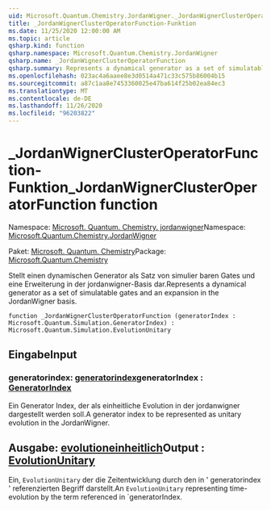 ```yaml
---
uid: Microsoft.Quantum.Chemistry.JordanWigner._JordanWignerClusterOperatorFunction
title: _JordanWignerClusterOperatorFunction-Funktion
ms.date: 11/25/2020 12:00:00 AM
ms.topic: article
qsharp.kind: function
qsharp.namespace: Microsoft.Quantum.Chemistry.JordanWigner
qsharp.name: _JordanWignerClusterOperatorFunction
qsharp.summary: Represents a dynamical generator as a set of simulatable gates and an expansion in the JordanWigner basis.
ms.openlocfilehash: 023ac4a6aaee8e3d0514a471c33c575b86004b15
ms.sourcegitcommit: a87c1aa8e7453360025e47ba614f25b02ea84ec3
ms.translationtype: MT
ms.contentlocale: de-DE
ms.lasthandoff: 11/26/2020
ms.locfileid: "96203822"
---
```

# <a name="_jordanwignerclusteroperatorfunction-function"></a><span data-ttu-id="04ab4-102">_JordanWignerClusterOperatorFunction-Funktion</span><span class="sxs-lookup"><span data-stu-id="04ab4-102">_JordanWignerClusterOperatorFunction function</span></span>

<span data-ttu-id="04ab4-103">Namespace: [Microsoft. Quantum. Chemistry. jordanwigner](xref:Microsoft.Quantum.Chemistry.JordanWigner)</span><span class="sxs-lookup"><span data-stu-id="04ab4-103">Namespace: [Microsoft.Quantum.Chemistry.JordanWigner](xref:Microsoft.Quantum.Chemistry.JordanWigner)</span></span>

<span data-ttu-id="04ab4-104">Paket: [Microsoft. Quantum. Chemistry](https://nuget.org/packages/Microsoft.Quantum.Chemistry)</span><span class="sxs-lookup"><span data-stu-id="04ab4-104">Package: [Microsoft.Quantum.Chemistry](https://nuget.org/packages/Microsoft.Quantum.Chemistry)</span></span>


<span data-ttu-id="04ab4-105">Stellt einen dynamischen Generator als Satz von simulier baren Gates und eine Erweiterung in der jordanwigner-Basis dar.</span><span class="sxs-lookup"><span data-stu-id="04ab4-105">Represents a dynamical generator as a set of simulatable gates and an expansion in the JordanWigner basis.</span></span>

```qsharp
function _JordanWignerClusterOperatorFunction (generatorIndex : Microsoft.Quantum.Simulation.GeneratorIndex) : Microsoft.Quantum.Simulation.EvolutionUnitary
```


## <a name="input"></a><span data-ttu-id="04ab4-106">Eingabe</span><span class="sxs-lookup"><span data-stu-id="04ab4-106">Input</span></span>

### <a name="generatorindex--generatorindex"></a><span data-ttu-id="04ab4-107">generatorindex: [generatorindex](xref:Microsoft.Quantum.Simulation.GeneratorIndex)</span><span class="sxs-lookup"><span data-stu-id="04ab4-107">generatorIndex : [GeneratorIndex](xref:Microsoft.Quantum.Simulation.GeneratorIndex)</span></span>

<span data-ttu-id="04ab4-108">Ein Generator Index, der als einheitliche Evolution in der jordanwigner dargestellt werden soll.</span><span class="sxs-lookup"><span data-stu-id="04ab4-108">A generator index to be represented as unitary evolution in the JordanWigner.</span></span>



## <a name="output--evolutionunitary"></a><span data-ttu-id="04ab4-109">Ausgabe: [evolutioneinheitlich](xref:Microsoft.Quantum.Simulation.EvolutionUnitary)</span><span class="sxs-lookup"><span data-stu-id="04ab4-109">Output : [EvolutionUnitary](xref:Microsoft.Quantum.Simulation.EvolutionUnitary)</span></span>

<span data-ttu-id="04ab4-110">Ein, `EvolutionUnitary` der die Zeitentwicklung durch den in ' generatorindex ' referenzierten Begriff darstellt.</span><span class="sxs-lookup"><span data-stu-id="04ab4-110">An `EvolutionUnitary` representing time-evolution by the term referenced in \`generatorIndex.</span></span>